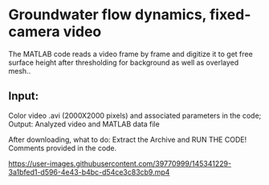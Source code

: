 # Groundwater flow dynamics, fixed-camera video
The MATLAB code reads a video frame by frame and digitize it to get free surface height after thresholding for background as well as overlayed mesh..

## Input: 
Color video .avi (2000X2000 pixels) and associated parameters in the code; Output: Analyzed video and MATLAB data file

After downloading, what to do: Extract the Archive and RUN THE CODE! Comments provided in the code.



https://user-images.githubusercontent.com/39770999/145341229-3a1bfed1-d596-4e43-b4bc-d54ce3c83cb9.mp4



